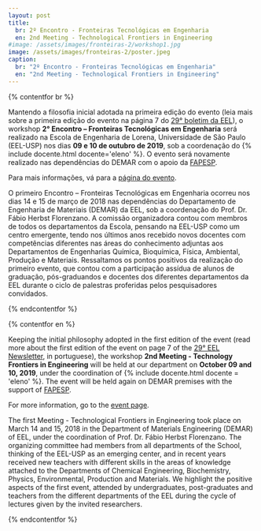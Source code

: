 ```yaml
---
layout: post
title:
  br: 2º Encontro - Fronteiras Tecnológicas em Engenharia
  en: 2nd Meeting - Technological Frontiers in Engineering
#image: /assets/images/fronteiras-2/workshop1.jpg
image: /assets/images/fronteiras-2/poster.jpeg
caption:
  br: "2º Encontro - Fronteiras Tecnológicas em Engenharia"
  en: "2nd Meeting - Technological Frontiers in Engineering"
---
```


{% contentfor br %}

Mantendo a filosofia inicial adotada na primeira edição do evento (leia mais sobre a primeira edição do evento na página 7 do <a href="https://site.eel.usp.br/sites/files/eel/publico/boletim/Boletim_EEL_USP_29.pdf" target="_blank">29° boletim da EEL</a>), o workshop **2° Encontro –
Fronteiras Tecnológicas em Engenharia** será realizado na Escola de Engenharia de Lorena, Universidade de São Paulo (EEL-USP) nos dias **09 e 10 de outubro de 2019**, sob a coordenação do {% include docente.html docente='eleno' %}. O evento será novamente realizado nas dependências do DEMAR com o apoio da <a href="http://www.fapesp.br" target="_blank">FAPESP</a>.

Para mais informações, vá para a [página do evento]({{site.baseurl}}/fronteiras).

O primeiro Encontro – Fronteiras Tecnológicas em Engenharia ocorreu nos dias 14 e 15 de março de 2018 nas dependências do Departamento de Engenharia de Materiais (DEMAR) da EEL, sob a coordenação do Prof. Dr. Fábio Herbst Florenzano. A comissão organizadora contou com membros de todos os departamentos da Escola, pensando na EEL-USP como um centro emergente, tendo nos últimos anos recebido novos docentes com competências diferentes nas áreas do conhecimento adjuntas aos Departamentos de Engenharias Química, Bioquímica, Física, Ambiental, Produção e Materiais. Ressaltamos os pontos positivos da realização do primeiro evento, que contou com a participação assídua de alunos de graduação, pós-graduandos e docentes dos diferentes departamentos da EEL durante o ciclo de palestras proferidas pelos pesquisadores convidados.

{% endcontentfor %}

{% contentfor en %}

Keeping the initial philosophy adopted in the first edition of the event (read more about the first edition of the event on page 7 of the <a href="https://site.eel.usp.br/sites/files/eel/publico/boletim/Boletim_EEL_USP_29.pdf" target="_blank">29° EEL Newsletter</a>, in portuguese), the workshop **2nd Meeting - Technology Frontiers in Engineering** will be held at our department on **October 09 and 10, 2019**, under the coordination of {% include docente.html docente = 'eleno' %}. The event will be held again on DEMAR premises with the support of <a href="http://www.fapesp.br/en" target="_blank">FAPESP</a>.

For more information, go to the [event page]({{site.baseurl}}/en/fronteiras).

The first Meeting - Technological Frontiers in Engineering took place on March 14 and 15, 2018 in the Department of Materials Engineering (DEMAR) of EEL, under the coordination of Prof. Dr. Fábio Herbst Florenzano. The organizing committee had members from all departments of the School, thinking of the EEL-USP as an emerging center, and in recent years received new teachers with different skills in the areas of knowledge attached to the Departments of Chemical Engineering, Biochemistry, Physics, Environmental, Production and Materials. We highlight the positive aspects of the first event, attended by undergraduates, post-graduates and teachers from the different departments of the EEL during the cycle of lectures given by the invited researchers.

{% endcontentfor %}
